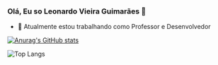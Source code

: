 ### Olá, Eu so Leonardo Vieira Guimarães 👋

- 🔭  Atualmente estou trabalhando como Professor e Desenvolvedor
<!-- - 🌱 I’m currently learning ...
- 👯 I’m looking to collaborate on ...
- 🤔 I’m looking for help with ...
- 💬 Ask me about ...
- 📫 How to reach me: ...
- 😄 Pronouns: ...
- ⚡ Fun fact: ... -->


[![Anurag's GitHub stats](https://github-readme-stats.vercel.app/api?username=LeonardoVieiraGuimaraes&show&icons=true&theme=transparent)](https://github.com/anuraghazra/github-readme-stats)

![Top Langs](https://github-readme-stats.vercel.app/api/top-langs/?username=LeonardoVieiraGuimaraes&hide_progress=true&theme=transparent)


<!-- ![Snake Game](https://github.com/LeonardoVieiraGuimaraes/LeonardoVieiraGuimaraes/blob/output/github-contribution-grid-snake.svg) -->


<!-- ![Snake animation](https://github.com/ubiratan-motta/ubiratan-motta/blob/output/github-contribution-grid-snake.svg) -->

<!-- ![snake gif](https://github.com/LeonarooVieiraGuimaraes/LeonarooVieiraGuimaraes/blob/output/github-contribution-grid-snake.gif) -->